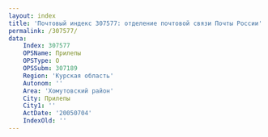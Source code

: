 ```yaml
---
layout: index
title: 'Почтовый индекс 307577: отделение почтовой связи Почты России'
permalink: /307577/
data:
    Index: 307577
    OPSName: Прилепы
    OPSType: О
    OPSSubm: 307189
    Region: 'Курская область'
    Autonom: ''
    Area: 'Хомутовский район'
    City: Прилепы
    City1: ''
    ActDate: '20050704'
    IndexOld: ''
---
```

